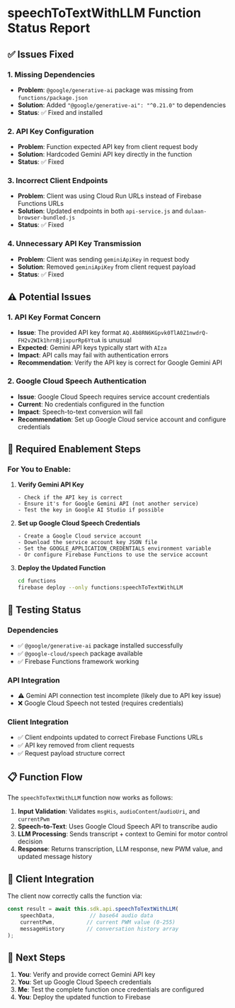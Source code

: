 # speechToTextWithLLM Function Status Report

## ✅ Issues Fixed

### 1. Missing Dependencies
- **Problem**: `@google/generative-ai` package was missing from `functions/package.json`
- **Solution**: Added `"@google/generative-ai": "^0.21.0"` to dependencies
- **Status**: ✅ Fixed and installed

### 2. API Key Configuration
- **Problem**: Function expected API key from client request body
- **Solution**: Hardcoded Gemini API key directly in the function
- **Status**: ✅ Fixed

### 3. Incorrect Client Endpoints
- **Problem**: Client was using Cloud Run URLs instead of Firebase Functions URLs
- **Solution**: Updated endpoints in both `api-service.js` and `dulaan-browser-bundled.js`
- **Status**: ✅ Fixed

### 4. Unnecessary API Key Transmission
- **Problem**: Client was sending `geminiApiKey` in request body
- **Solution**: Removed `geminiApiKey` from client request payload
- **Status**: ✅ Fixed

## ⚠️ Potential Issues

### 1. API Key Format Concern
- **Issue**: The provided API key format `AQ.Ab8RN6KGpvk0TlA0Z1nwdrQ-FH2v2WIk1hrnBjixpurRp6YtuA` is unusual
- **Expected**: Gemini API keys typically start with `AIza`
- **Impact**: API calls may fail with authentication errors
- **Recommendation**: Verify the API key is correct for Google Gemini API

### 2. Google Cloud Speech Authentication
- **Issue**: Google Cloud Speech requires service account credentials
- **Current**: No credentials configured in the function
- **Impact**: Speech-to-text conversion will fail
- **Recommendation**: Set up Google Cloud service account and configure credentials

## 🔧 Required Enablement Steps

### For You to Enable:

1. **Verify Gemini API Key**
   ```
   - Check if the API key is correct
   - Ensure it's for Google Gemini API (not another service)
   - Test the key in Google AI Studio if possible
   ```

2. **Set up Google Cloud Speech Credentials**
   ```
   - Create a Google Cloud service account
   - Download the service account key JSON file
   - Set the GOOGLE_APPLICATION_CREDENTIALS environment variable
   - Or configure Firebase Functions to use the service account
   ```

3. **Deploy the Updated Function**
   ```bash
   cd functions
   firebase deploy --only functions:speechToTextWithLLM
   ```

## 🧪 Testing Status

### Dependencies
- ✅ `@google/generative-ai` package installed successfully
- ✅ `@google-cloud/speech` package available
- ✅ Firebase Functions framework working

### API Integration
- ⚠️ Gemini API connection test incomplete (likely due to API key issue)
- ❌ Google Cloud Speech not tested (requires credentials)

### Client Integration
- ✅ Client endpoints updated to correct Firebase Functions URLs
- ✅ API key removed from client requests
- ✅ Request payload structure correct

## 📋 Function Flow

The `speechToTextWithLLM` function now works as follows:

1. **Input Validation**: Validates `msgHis`, `audioContent`/`audioUri`, and `currentPwm`
2. **Speech-to-Text**: Uses Google Cloud Speech API to transcribe audio
3. **LLM Processing**: Sends transcript + context to Gemini for motor control decision
4. **Response**: Returns transcription, LLM response, new PWM value, and updated message history

## 🔗 Client Integration

The client now correctly calls the function via:
```javascript
const result = await this.sdk.api.speechToTextWithLLM(
    speechData,           // base64 audio data
    currentPwm,          // current PWM value (0-255)
    messageHistory       // conversation history array
);
```

## 🚀 Next Steps

1. **You**: Verify and provide correct Gemini API key
2. **You**: Set up Google Cloud Speech credentials
3. **Me**: Test the complete function once credentials are configured
4. **You**: Deploy the updated function to Firebase